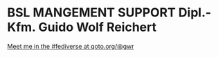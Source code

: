 # BSL MANGEMENT SUPPORT Dipl.-Kfm. Guido Wolf Reichert

<a rel="me" href="https://qoto.org/@gwr">Meet me in the #fediverse at qoto.org/@gwr</a>
